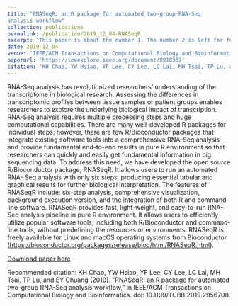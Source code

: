```yaml
---
title: "RNASeqR: an R package for automated two-group RNA-Seq
analysis workflow"
collection: publications
permalink: /publication/2019_12_04-RNASeqR
excerpt: 'This paper is about the number 1. The number 2 is left for future work.'
date: 2019-12-04
venue: 'IEEE/ACM Transactions on Computational Biology and Bioinformatics (TCBB)'
paperurl: 'https://ieeexplore.ieee.org/document/8918337'
citation: 'KH Chao, YW Hsiao, YF Lee, CY Lee, LC Lai, MH Tsai, TP Lu, and EY Chuang (2019). ”RNASeqR: an R package for automated two-group RNA-Seq analysis workflow,” in IEEE/ACM Transactions on Computational Biology and Bioinformatics. doi: 10.1109/TCBB.2019.2956708'
---
```

RNA-Seq analysis has revolutionized researchers’ understanding of the transcriptome in biological research. Assessing the differences in transcriptomic profiles between tissue samples or patient groups enables researchers to explore the underlying biological impact of transcription. RNA-Seq analysis requires multiple processing steps and huge computational capabilities. There are many well-developed R packages for individual steps; however, there are few R/Bioconductor packages that integrate existing software tools into a comprehensive RNA-Seq analysis and provide fundamental end-to-end results in pure R environment so that researchers can quickly and easily get fundamental information in big sequencing data. To address this need, we have developed the open source R/Bioconductor package, RNASeqR. It allows users to run an automated RNA- Seq analysis with only six steps, producing essential tabular and graphical results for further biological interpretation. The features of RNASeqR include: six-step analysis, comprehensive visualization, background execution version, and the integration of both R and command-line software. RNASeqR provides fast, light-weight, and easy-to-run RNA-Seq analysis pipeline in pure R environment. It allows users to efficiently utilize popular software tools, including both R/Bioconductor and command-line tools, without predefining the resources or environments. RNASeqR is freely available for Linux and macOS operating systems from Bioconductor (https://bioconductor.org/packages/release/bioc/html/RNASeqR.html).

[Download paper here](https://ieeexplore.ieee.org/stamp/stamp.jsp?tp=&arnumber=8918337&isnumber=4359833)

Recommended citation: KH Chao, YW Hsiao, YF Lee, CY Lee, LC Lai, MH Tsai, TP Lu, and EY Chuang (2019). ”RNASeqR: an R package for automated two-group RNA-Seq analysis workflow,” in IEEE/ACM Transactions on Computational Biology and Bioinformatics. doi: 10.1109/TCBB.2019.2956708.
